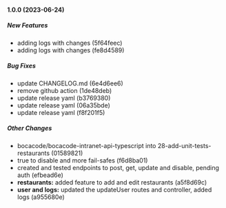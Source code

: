#### 1.0.0 (2023-06-24)

##### New Features

*  adding logs with changes (5f64feec)
*  adding logs with changes (fe8d4589)

##### Bug Fixes

*  update CHANGELOG.md (6e4d6ee6)
*  remove github action (1de48deb)
*  update release yaml (b3769380)
*  update release yaml (06a35bde)
*  update release yaml (f8f201f5)

##### Other Changes

* bocacode/bocacode-intranet-api-typescript into 28-add-unit-tests-restaurants (01589821)
* true to disable and more fail-safes (f6d8ba01)
*  created and tested endpoints to post, get, update and disable, pending auth (efbead6e)
* **restaurants:**  added feature to add and edit restaurants (a5f8d69c)
* **user and logs:**  updated the updateUser routes and controller, added logs (a955680e)

